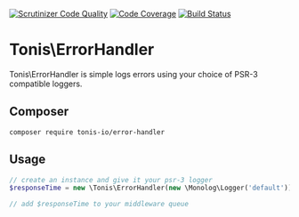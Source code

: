 [![Scrutinizer Code Quality](https://scrutinizer-ci.com/g/tonis-io/error-handler/badges/quality-score.png?b=master)](https://scrutinizer-ci.com/g/tonis-io/error-handler/?branch=master)
[![Code Coverage](https://scrutinizer-ci.com/g/tonis-io/error-handler/badges/coverage.png?b=master)](https://scrutinizer-ci.com/g/tonis-io/error-handler/?branch=master)
[![Build Status](https://scrutinizer-ci.com/g/tonis-io/error-handler/badges/build.png?b=master)](https://scrutinizer-ci.com/g/tonis-io/error-handler/build-status/master)

# Tonis\ErrorHandler

Tonis\ErrorHandler is simple logs errors using your choice of PSR-3 compatible loggers.

Composer
--------

```
composer require tonis-io/error-handler
```

Usage
-----

```php
// create an instance and give it your psr-3 logger
$responseTime = new \Tonis\ErrorHandler(new \Monolog\Logger('default'));

// add $responseTime to your middleware queue
```
